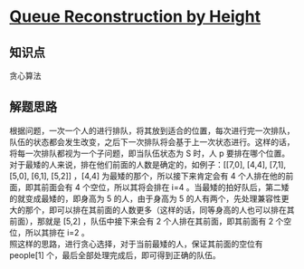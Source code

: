# [Queue Reconstruction by Height](https://leetcode.com/problems/queue-reconstruction-by-height/)

## 知识点

贪心算法

## 解题思路

根据问题，一次一个人的进行排队，将其放到适合的位置，每次进行完一次排队，队伍的状态都会发生改变，之后下一次排队将会基于上一次状态进行。这样的话，将每一次排队都视为一个子问题，即当队伍状态为 S 时，人 p 要排在哪个位置。  
对于最矮的人来说，排在他们前面的人数是确定的，如例子：[[7,0], [4,4], [7,1], [5,0], [6,1], [5,2]] ，[4,4] 为最矮的那个，所以接下来肯定会有 4 个人排在他的前面，即其前面会有 4 个空位，所以其将会排在 i=4 。当最矮的拍好队后，第二矮的就变成最矮的，即身高为 5 的人，由于身高为 5 的人有两个，先处理兼容性更大的那个，即可以排在其前面的人数更多（这样的话，同等身高的人也可以排在其前面），那就是 [5,2] ，队伍中接下来会有 2 个人排在其前面，即其前面有 2 个空位，所以其排在 i=2 。  
照这样的思路，进行贪心选择，对于当前最矮的人，保证其前面的空位有 people[1] 个，最后全部处理完成后，即可得到正确的队伍。
